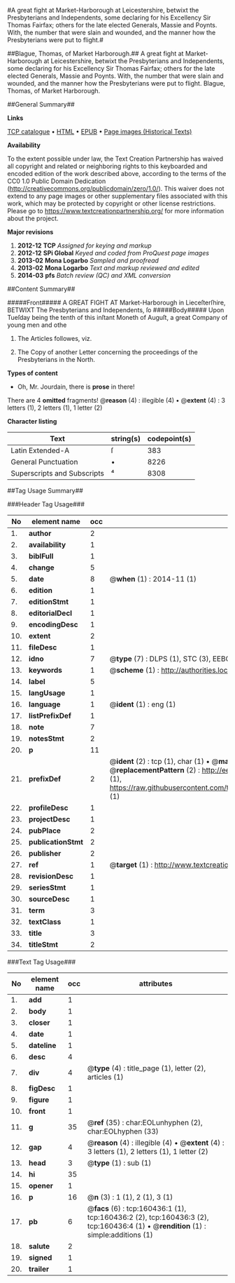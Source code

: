 #A great fight at Market-Harborough at Leicestershire, betwixt the Presbyterians and Independents, some declaring for his Excellency Sir Thomas Fairfax; others for the late elected Generals, Massie and Poynts. With, the number that were slain and wounded, and the manner how the Presbyterians were put to flight.#

##Blague, Thomas, of Market Harborough.##
A great fight at Market-Harborough at Leicestershire, betwixt the Presbyterians and Independents, some declaring for his Excellency Sir Thomas Fairfax; others for the late elected Generals, Massie and Poynts. With, the number that were slain and wounded, and the manner how the Presbyterians were put to flight.
Blague, Thomas, of Market Harborough.

##General Summary##

**Links**

[TCP catalogue](http://www.ota.ox.ac.uk/tcp/)  • 
[HTML](http://tei.it.ox.ac.uk/tcp/Texts-HTML/free/A76/A76804.html)  • 
[EPUB](http://tei.it.ox.ac.uk/tcp/Texts-EPUB/free/A76/A76804.epub) • 
[Page images (Historical Texts)](https://historicaltexts.jisc.ac.uk/eebo-99862304e)

**Availability**

To the extent possible under law, the Text Creation Partnership has waived all copyright and related or neighboring rights to this keyboarded and encoded edition of the work described above, according to the terms of the CC0 1.0 Public Domain Dedication (http://creativecommons.org/publicdomain/zero/1.0/). This waiver does not extend to any page images or other supplementary files associated with this work, which may be protected by copyright or other license restrictions. Please go to https://www.textcreationpartnership.org/ for more information about the project.

**Major revisions**

1. __2012-12__ __TCP__ *Assigned for keying and markup*
1. __2012-12__ __SPi Global__ *Keyed and coded from ProQuest page images*
1. __2013-02__ __Mona Logarbo__ *Sampled and proofread*
1. __2013-02__ __Mona Logarbo__ *Text and markup reviewed and edited*
1. __2014-03__ __pfs__ *Batch review (QC) and XML conversion*

##Content Summary##

#####Front#####
A GREAT FIGHT AT Market-Harborough in Lieceſterſhire, BETWIXT The Presbyterians and Independents, ſo
#####Body#####
Upon Tueſday being the tenth of this inſtant Moneth of Auguſt, a great Company of young men and othe
1. The Articles followes, viz.

1. The Copy of another Letter concerning the proceedings of the Presbyterians in the North.

**Types of content**

  * Oh, Mr. Jourdain, there is **prose** in there!

There are 4 **omitted** fragments! 
 @__reason__ (4) : illegible (4)  •  @__extent__ (4) : 3 letters (1), 2 letters (1), 1 letter (2)

**Character listing**


|Text|string(s)|codepoint(s)|
|---|---|---|
|Latin Extended-A|ſ|383|
|General Punctuation|•|8226|
|Superscripts             and Subscripts|⁴|8308|

##Tag Usage Summary##

###Header Tag Usage###

|No|element name|occ|attributes|
|---|---|---|---|
|1.|__author__|2||
|2.|__availability__|1||
|3.|__biblFull__|1||
|4.|__change__|5||
|5.|__date__|8| @__when__ (1) : 2014-11 (1)|
|6.|__edition__|1||
|7.|__editionStmt__|1||
|8.|__editorialDecl__|1||
|9.|__encodingDesc__|1||
|10.|__extent__|2||
|11.|__fileDesc__|1||
|12.|__idno__|7| @__type__ (7) : DLPS (1), STC (3), EEBO-CITATION (1), PROQUEST (1), VID (1)|
|13.|__keywords__|1| @__scheme__ (1) : http://authorities.loc.gov/ (1)|
|14.|__label__|5||
|15.|__langUsage__|1||
|16.|__language__|1| @__ident__ (1) : eng (1)|
|17.|__listPrefixDef__|1||
|18.|__note__|7||
|19.|__notesStmt__|2||
|20.|__p__|11||
|21.|__prefixDef__|2| @__ident__ (2) : tcp (1), char (1)  •  @__matchPattern__ (2) : ([0-9\-]+):([0-9IVX]+) (1), (.+) (1)  •  @__replacementPattern__ (2) : http://eebo.chadwyck.com/downloadtiff?vid=$1&page=$2 (1), https://raw.githubusercontent.com/textcreationpartnership/Texts/master/tcpchars.xml#$1 (1)|
|22.|__profileDesc__|1||
|23.|__projectDesc__|1||
|24.|__pubPlace__|2||
|25.|__publicationStmt__|2||
|26.|__publisher__|2||
|27.|__ref__|1| @__target__ (1) : http://www.textcreationpartnership.org/docs/. (1)|
|28.|__revisionDesc__|1||
|29.|__seriesStmt__|1||
|30.|__sourceDesc__|1||
|31.|__term__|3||
|32.|__textClass__|1||
|33.|__title__|3||
|34.|__titleStmt__|2||


###Text Tag Usage###

|No|element name|occ|attributes|
|---|---|---|---|
|1.|__add__|1||
|2.|__body__|1||
|3.|__closer__|1||
|4.|__date__|1||
|5.|__dateline__|1||
|6.|__desc__|4||
|7.|__div__|4| @__type__ (4) : title_page (1), letter (2), articles (1)|
|8.|__figDesc__|1||
|9.|__figure__|1||
|10.|__front__|1||
|11.|__g__|35| @__ref__ (35) : char:EOLunhyphen (2), char:EOLhyphen (33)|
|12.|__gap__|4| @__reason__ (4) : illegible (4)  •  @__extent__ (4) : 3 letters (1), 2 letters (1), 1 letter (2)|
|13.|__head__|3| @__type__ (1) : sub (1)|
|14.|__hi__|35||
|15.|__opener__|1||
|16.|__p__|16| @__n__ (3) : 1 (1), 2 (1), 3 (1)|
|17.|__pb__|6| @__facs__ (6) : tcp:160436:1 (1), tcp:160436:2 (2), tcp:160436:3 (2), tcp:160436:4 (1)  •  @__rendition__ (1) : simple:additions (1)|
|18.|__salute__|2||
|19.|__signed__|1||
|20.|__trailer__|1||
